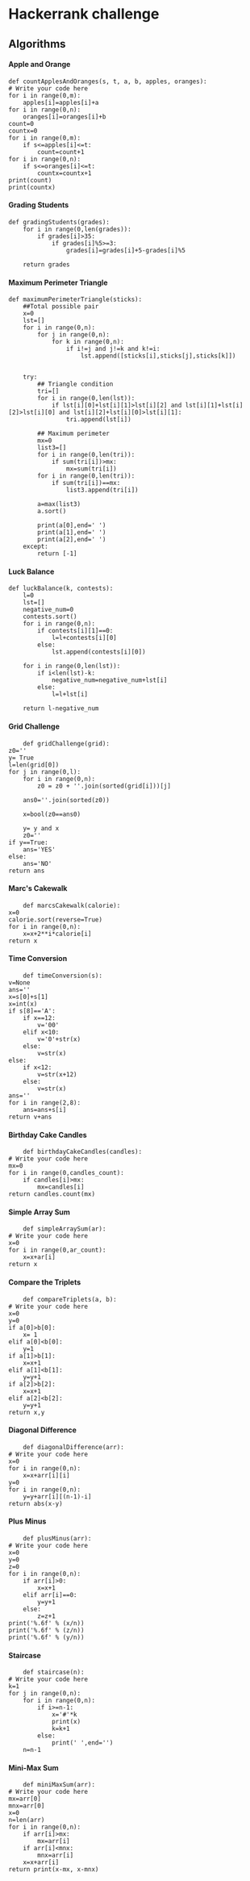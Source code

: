 # Hackerrank challenge
## Algorithms
#### Apple and Orange
    def countApplesAndOranges(s, t, a, b, apples, oranges):
    # Write your code here
    for i in range(0,m):
        apples[i]=apples[i]+a
    for i in range(0,n):
        oranges[i]=oranges[i]+b
    count=0
    countx=0
    for i in range(0,m):
        if s<=apples[i]<=t:
            count=count+1
    for i in range(0,n):
        if s<=oranges[i]<=t:
            countx=countx+1
    print(count)
    print(countx)
#### Grading Students
    def gradingStudents(grades):
        for i in range(0,len(grades)):
            if grades[i]>35:
                if grades[i]%5>=3:
                    grades[i]=grades[i]+5-grades[i]%5

        return grades
#### Maximum Perimeter Triangle
    def maximumPerimeterTriangle(sticks):
        ##Total possible pair 
        x=0
        lst=[]
        for i in range(0,n):
            for j in range(0,n):
                for k in range(0,n):
                    if i!=j and j!=k and k!=i:
                        lst.append([sticks[i],sticks[j],sticks[k]])


        try:
            ## Triangle condition                
            tri=[]
            for i in range(0,len(lst)):
                if lst[i][0]+lst[i][1]>lst[i][2] and lst[i][1]+lst[i][2]>lst[i][0] and lst[i][2]+lst[i][0]>lst[i][1]:
                    tri.append(lst[i])

            ## Maximum perimeter
            mx=0
            list3=[]
            for i in range(0,len(tri)):
                if sum(tri[i])>mx:
                    mx=sum(tri[i])
            for i in range(0,len(tri)):
                if sum(tri[i])==mx:
                    list3.append(tri[i])

            a=max(list3)
            a.sort()

            print(a[0],end=' ')
            print(a[1],end=' ')
            print(a[2],end=' ')
        except:
            return [-1]
#### Luck Balance
    def luckBalance(k, contests):
        l=0
        lst=[]
        negative_num=0
        contests.sort()
        for i in range(0,n):
            if contests[i][1]==0:
                l=l+contests[i][0]
            else:
                lst.append(contests[i][0])

        for i in range(0,len(lst)):
            if i<len(lst)-k:
                negative_num=negative_num+lst[i]
            else:
                l=l+lst[i]

        return l-negative_num

#### Grid Challenge
        def gridChallenge(grid):
    z0=''
    y= True
    l=len(grid[0])
    for j in range(0,l):
        for i in range(0,n):
            z0 = z0 + ''.join(sorted(grid[i]))[j]

        ans0=''.join(sorted(z0))

        x=bool(z0==ans0)

        y= y and x
        z0=''
    if y==True:
        ans='YES'
    else:
        ans='NO'
    return ans

#### Marc's Cakewalk
        def marcsCakewalk(calorie):
    x=0
    calorie.sort(reverse=True)
    for i in range(0,n):
        x=x+2**i*calorie[i]
    return x
#### Time Conversion
        def timeConversion(s):
    v=None
    ans=''
    x=s[0]+s[1]
    x=int(x)
    if s[8]=='A':
        if x==12:
            v='00'
        elif x<10:
            v='0'+str(x)
        else:
            v=str(x)
    else:
        if x<12:
            v=str(x+12)
        else:
            v=str(x)
    ans=''
    for i in range(2,8):
        ans=ans+s[i]
    return v+ans
    
#### Birthday Cake Candles

        def birthdayCakeCandles(candles):
    # Write your code here
    mx=0
    for i in range(0,candles_count):
        if candles[i]>mx:
            mx=candles[i]
    return candles.count(mx)

#### Simple Array Sum

        def simpleArraySum(ar):
    # Write your code here
    x=0
    for i in range(0,ar_count):
        x=x+ar[i]
    return x

#### Compare the Triplets

        def compareTriplets(a, b):
    # Write your code here
    x=0
    y=0
    if a[0]>b[0]:
        x= 1
    elif a[0]<b[0]:
        y=1
    if a[1]>b[1]:
        x=x+1
    elif a[1]<b[1]:
        y=y+1
    if a[2]>b[2]:
        x=x+1
    elif a[2]<b[2]:
        y=y+1
    return x,y
    
#### Diagonal Difference

        def diagonalDifference(arr):
    # Write your code here
    x=0
    for i in range(0,n):
        x=x+arr[i][i]
    y=0
    for i in range(0,n):
        y=y+arr[i][(n-1)-i]
    return abs(x-y)

#### Plus Minus
        def plusMinus(arr):
    # Write your code here
    x=0
    y=0
    z=0
    for i in range(0,n):
        if arr[i]>0:
            x=x+1
        elif arr[i]==0:
            y=y+1
        else:
            z=z+1
    print('%.6f' % (x/n))
    print('%.6f' % (z/n))
    print('%.6f' % (y/n))

#### Staircase
        def staircase(n):
    # Write your code here
    k=1
    for j in range(0,n):
        for i in range(0,n):
            if i>=n-1:
                x='#'*k
                print(x)
                k=k+1
            else:
                print(' ',end='')
        n=n-1

#### Mini-Max Sum
        def miniMaxSum(arr):
    # Write your code here
    mx=arr[0]
    mnx=arr[0]
    x=0
    n=len(arr)
    for i in range(0,n):
        if arr[i]>mx:
            mx=arr[i]
        if arr[i]<mnx:
            mnx=arr[i]
        x=x+arr[i]
    return print(x-mx, x-mnx)
